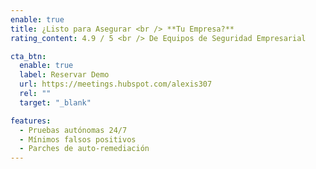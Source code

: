 ```yaml
---
enable: true
title: ¿Listo para Asegurar <br /> **Tu Empresa?**
rating_content: 4.9 / 5 <br /> De Equipos de Seguridad Empresarial

cta_btn:
  enable: true
  label: Reservar Demo
  url: https://meetings.hubspot.com/alexis307
  rel: ""
  target: "_blank"

features:
  - Pruebas autónomas 24/7
  - Mínimos falsos positivos
  - Parches de auto-remediación
---
```

